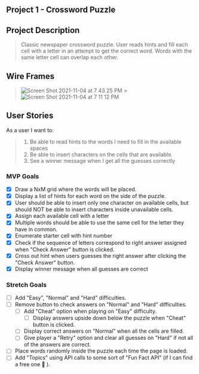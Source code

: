 ## Project 1 - Crossword Puzzle

## Project Description

> Classic newspaper crossword puzzle. User reads hints and fill each cell with a letter in an attempt to get the correct word. Words with the same letter cell can overlap each other.

## Wire Frames

> ![Screen Shot 2021-11-04 at 7 43 25 PM](https://media.git.generalassemb.ly/user/39433/files/86150500-3da7-11ec-8b44-e24ee4742d5c) > ![Screen Shot 2021-11-04 at 7 11 12 PM](https://media.git.generalassemb.ly/user/39433/files/038a4680-3da3-11ec-951a-21aae112bbfa)

## User Stories

As a user I want to:

> 1. Be able to read hints to the words I need to fill in the available spaces
> 1. Be able to insert characters on the cells that are available.
> 1. See a winner message when I get all the guesses correctly

### MVP Goals

- [x] Draw a NxM grid where the words will be placed.
- [x] Display a list of hints for each word on the side of the puzzle.
- [x] User should be able to insert only one character on available cells, but should NOT be able to insert characters inside unavailable cells.
- [x] Assign each available cell with a letter
- [x] Multiple words should be able to use the same cell for the letter they have in common.
- [x] Enumerate starter cell with hint number
- [x] Check if the sequence of letters correspond to right answer assigned when "Check Answer" button is clicked.
- [x] Cross out hint when users guesses the right answer after clicking the "Check Answer" button.
- [x] Display winner message when all guesses are correct

### Stretch Goals

- [ ] Add "Easy", "Normal" and "Hard" difficulties.
- [ ] Remove button to check answers on "Normal" and "Hard" difficulties.
  - [ ] Add "Cheat" option when playing on "Easy" difficulty.
    - [ ] Display answers upside down below the puzzle when "Cheat" button is clicked.
  - [ ] Display correct answers on "Normal" when all the cells are filled.
  - [ ] Give player a "Retry" option and clear all guesses on "Hard" if not all of the answers are correct.
- [ ] Place words randomly inside the puzzle each time the page is loaded.
- [ ] Add "Topics" using API calls to some sort of "Fun Fact API" (if I can find a free one 🤣 ).
